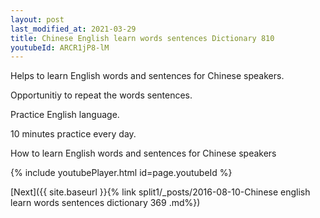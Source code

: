 ```yaml
---
layout: post
last_modified_at: 2021-03-29
title: Chinese English learn words sentences Dictionary 810 
youtubeId: ARCR1jP8-lM
---
```

 
 
Helps to learn English words and sentences for Chinese speakers.

Opportunitiy to repeat the words sentences. 

Practice English language. 
 
10 minutes practice every day. 
 
How to learn English words and sentences for Chinese speakers 
 
{% include youtubePlayer.html id=page.youtubeId %}
 
 
[Next]({{ site.baseurl }}{% link  split1/_posts/2016-08-10-Chinese english learn words sentences dictionary 369 .md%})
 
